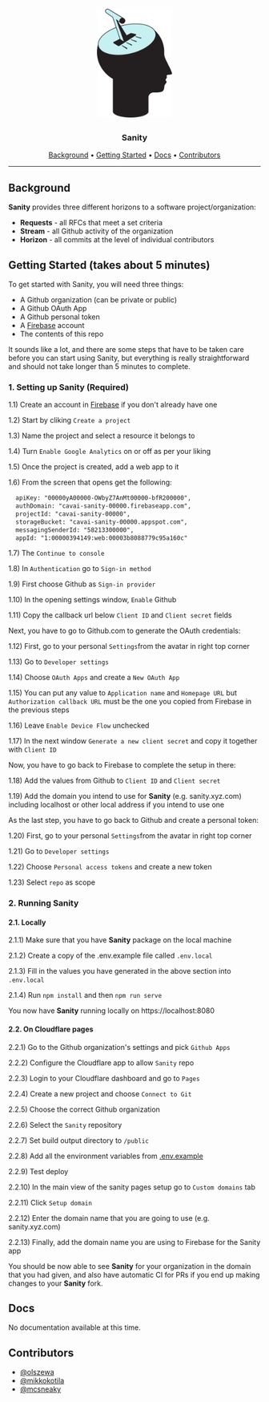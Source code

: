 <h1 align="center">
  <br>
  <a href="https://cavai.com"><img src="https://raw.githubusercontent.com/Cavai/Sanity/main/Sanity-Logo.png" alt="Cavai" width="150"></a>
  <br>
</h1>

<h3 align="center">Sanity</h3>

<p align="center">
  <a href="#background">Background</a> •
  <a href="#getting-started">Getting Started</a> •
  <a href="#docs">Docs</a> •
  <a href="#contributors">Contributors</a>
</p>
<hr>

## Background

**Sanity** provides three different horizons to a software project/organization:

- **Requests** - all RFCs that meet a set criteria
- **Stream** - all Github activity of the organization
- **Horizon** - all commits at the level of individual contributors

## Getting Started (takes about 5 minutes)

To get started with Sanity, you will need three things:

- A Github organization (can be private or public)
- A Github OAuth App
- A Github personal token
- A [Firebase](https://firebase.google.com/) account
- The contents of this repo

It sounds like a lot, and there are some steps that have to be taken care before you can start using Sanity, but everything is really straightforward and should not take longer than 5 minutes to complete.

### 1. Setting up Sanity (Required)

1.1) Create an account in [Firebase](https://console.firebase.google.com/) if you don't already have one

1.2) Start by cliking `Create a project`

1.3) Name the project and select a resource it belongs to

1.4) Turn `Enable Google Analytics` on or off as per your liking

1.5) Once the project is created, add a web app to it

1.6) From the screen that opens get the following:

```
  apiKey: "00000yA00000-OWbyZ7AnMt00000-bfR200000",
  authDomain: "cavai-sanity-00000.firebaseapp.com",
  projectId: "cavai-sanity-00000",
  storageBucket: "cavai-sanity-00000.appspot.com",
  messagingSenderId: "58213300000",
  appId: "1:00000394149:web:00003b8088779c95a160c"
```

1.7) The `Continue to console`

1.8) In `Authentication` go to `Sign-in method`

1.9) First choose Github as `Sign-in provider`

1.10) In the opening settings window, `Enable` Github

1.11) Copy the callback url below `Client ID` and `Client secret` fields

Next, you have to go to Github.com to generate the OAuth credentials:

1.12) First, go to your personal `Settings`from the avatar in right top corner

1.13) Go to `Developer settings`

1.14) Choose `OAuth Apps` and create a `New OAuth App`

1.15) You can put any value to `Application name` and `Homepage URL` but `Authorization callback URL` must be the one you copied from Firebase in the previous steps

1.16) Leave `Enable Device Flow` unchecked

1.17) In the next window `Generate a new client secret` and copy it together with `Client ID`

Now, you have to go back to Firebase to complete the setup in there:

1.18) Add the values from Github to `Client ID` and `Client secret`

1.19) Add the domain you intend to use for **Sanity** (e.g. sanity.xyz.com) including localhost or other local address if you intend to use one

As the last step, you have to go back to Github and create a personal token:

1.20) First, go to your personal `Settings`from the avatar in right top corner

1.21) Go to `Developer settings`

1.22) Choose `Personal access tokens` and create a new token

1.23) Select `repo` as scope

### 2. Running Sanity

#### 2.1. Locally

2.1.1) Make sure that you have **Sanity** package on the local machine

2.1.2) Create a copy of the .env.example file called `.env.local`

2.1.3) Fill in the values you have generated in the above section into `.env.local`

2.1.4) Run `npm install` and then `npm run serve`

You now have **Sanity** running locally on https://localhost:8080

#### 2.2. On Cloudflare pages

2.2.1) Go to the Github organization's settings and pick `Github Apps`

2.2.2) Configure the Cloudflare app to allow `Sanity` repo

2.2.3) Login to your Cloudflare dashboard and go to `Pages`

2.2.4) Create a new project and choose `Connect to Git`

2.2.5) Choose the correct Github organization

2.2.6) Select the `Sanity` repository

2.2.7) Set build output directory to `/public`

2.2.8) Add all the environment variables from [.env.example](.env.example)

2.2.9) Test deploy

2.2.10) In the main view of the sanity pages setup go to `Custom domains` tab

2.2.11) Click `Setup domain`

2.2.12) Enter the domain name that you are going to use (e.g. sanity.xyz.com)

2.2.13) Finally, add the domain name you are using to Firebase for the Sanity app

You should be now able to see **Sanity** for your organization in the domain that you had given, and also have automatic CI for PRs if you end up making changes to your **Sanity** fork.

## Docs

No documentation available at this time.

## Contributors

- [@olszewa](https://github.com/olszewa)
- [@mikkokotila](https://github.com/mikkokotila)
- [@mcsneaky](https://github.com/mcsneaky)


